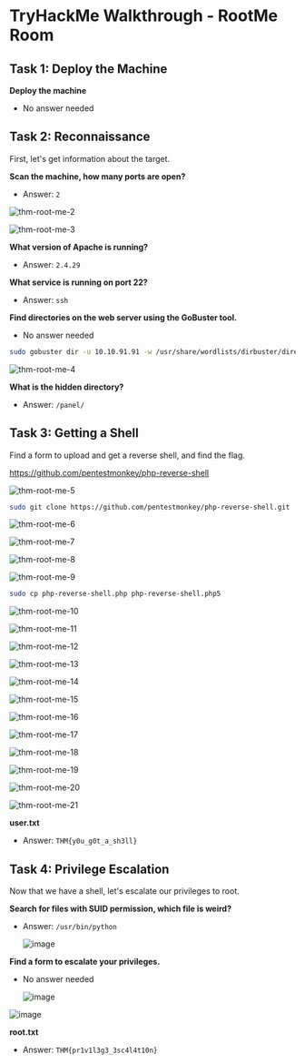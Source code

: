 # TryHackMe Walkthrough - RootMe Room

## Task 1: Deploy the Machine
**Deploy the machine**
- No answer needed

## Task 2: Reconnaissance

First, let's get information about the target.

**Scan the machine, how many ports are open?**
- Answer: `2`
  
![thm-root-me-2](https://github.com/user-attachments/assets/15e56dd5-44f2-4f7c-9f06-5bc4fce524eb)


![thm-root-me-3](https://github.com/user-attachments/assets/e108b76c-27b9-4a7c-a79c-d75a5c30dc83)

**What version of Apache is running?**
- Answer: `2.4.29`

**What service is running on port 22?**
- Answer: `ssh`

**Find directories on the web server using the GoBuster tool.**
- No answer needed

```bash
sudo gobuster dir -u 10.10.91.91 -w /usr/share/wordlists/dirbuster/directory-list-2.3-medium.txt -t 25
```

  ![thm-root-me-4](https://github.com/user-attachments/assets/03157faa-ccc8-4f66-9ed5-dcc743511ea2)


**What is the hidden directory?**
- Answer: `/panel/`

## Task 3: Getting a Shell

Find a form to upload and get a reverse shell, and find the flag.

<a href="https://github.com/pentestmonkey/php-reverse-shell">https://github.com/pentestmonkey/php-reverse-shell</a>




![thm-root-me-5](https://github.com/user-attachments/assets/d62a2cf0-0fe4-4ba5-8a04-b267d322a713)

```bash
sudo git clone https://github.com/pentestmonkey/php-reverse-shell.git
```

![thm-root-me-6](https://github.com/user-attachments/assets/80683066-a080-4760-bac6-ac3ac10405c5)


![thm-root-me-7](https://github.com/user-attachments/assets/adff5ca6-6c00-429d-939e-1a87b2ca10e9)


![thm-root-me-8](https://github.com/user-attachments/assets/56fe76f9-758b-4e13-85c3-7552b6ebf2ef)


![thm-root-me-9](https://github.com/user-attachments/assets/3ad33796-8710-452f-8a13-026a8a1e1f83)

```bash
sudo cp php-reverse-shell.php php-reverse-shell.php5
```

![thm-root-me-10](https://github.com/user-attachments/assets/e79e231c-fe6f-445f-8dcf-2d0680c25632)



![thm-root-me-11](https://github.com/user-attachments/assets/2212eabd-d9d1-4a04-a40f-c020c601aa11)


![thm-root-me-12](https://github.com/user-attachments/assets/c87cb631-ce4e-472e-9cf9-bea871a63da5)


![thm-root-me-13](https://github.com/user-attachments/assets/7b700c32-4672-435e-928b-b0ddcab3b7bc)


![thm-root-me-14](https://github.com/user-attachments/assets/cf464033-d587-4ae2-893a-96a16138efdd)

![thm-root-me-15](https://github.com/user-attachments/assets/ab5581f8-70f9-4672-9176-a4d221b1e976)



![thm-root-me-16](https://github.com/user-attachments/assets/8df60696-b818-4214-8435-32c44be3d15e)



![thm-root-me-17](https://github.com/user-attachments/assets/746c0c13-b6d5-48a5-b7c1-42b4551c34a6)



![thm-root-me-18](https://github.com/user-attachments/assets/42eb5b61-efdf-4ff6-b1ca-1881002c1417)


![thm-root-me-19](https://github.com/user-attachments/assets/d8d42424-e647-4d95-8b51-f14728c4a892)


![thm-root-me-20](https://github.com/user-attachments/assets/af171144-480c-443f-8c92-dff2679f4a80)


![thm-root-me-21](https://github.com/user-attachments/assets/40fdb694-8e0e-4369-b5bb-1d0cea08c0a2)


**user.txt**

- Answer: `THM{y0u_g0t_a_sh3ll}`

## Task 4: Privilege Escalation

Now that we have a shell, let's escalate our privileges to root.

**Search for files with SUID permission, which file is weird?**
- Answer: `/usr/bin/python`

  ![image](https://github.com/user-attachments/assets/f524e99d-8873-45cf-ad36-4ff4d72d7dc5)


**Find a form to escalate your privileges.**
- No answer needed

  ![image](https://github.com/user-attachments/assets/14f2835a-e5d0-4bab-b1b7-4db58f59370c)

![image](https://github.com/user-attachments/assets/11b429f9-6663-4475-96bb-1e5fc27dd939)


**root.txt**
- Answer: `THM{pr1v1l3g3_3sc4l4t10n}`
